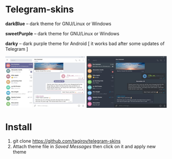 # Telegram-skins

**darkBlue** – dark theme for GNU/Linux or Windows

**sweetPurple** – dark theme for GNU/Linux or Windows

**darky** – dark purple theme for Android [ it works bad after some updates of Telegram ]

![](preview.jpg)

# Install

1. git clone https://github.com/tagirov/telegram-skins
2. Attach theme file in *Saved Messages* then click on it and apply new theme
